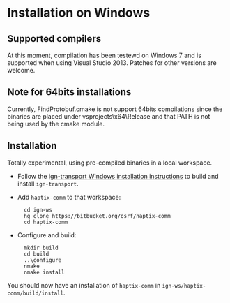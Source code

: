 # Installation on Windows

## Supported compilers

At this moment, compilation has been testewd on Windows 7 and is supported
when using Visual Studio 2013. Patches for other versions are welcome.

## Note for 64bits installations

Currently, FindProtobuf.cmake is not support 64bits compilations since the
binaries are placed under vsprojects\x64\Release and that PATH is not being
used by the cmake module.

## Installation

Totally experimental, using pre-compiled binaries in a local workspace.

* Follow the [ign-transport Windows installation
instructions](https://bitbucket.org/ignitionrobotics/ign-transport/src/default/INSTALL_WIN32.md?at=win_support)
to build and install `ign-transport`.

* Add `haptix-comm` to that workspace:

    ~~~~
      cd ign-ws
      hg clone https://bitbucket.org/osrf/haptix-comm
      cd haptix-comm
    ~~~~
    
* Configure and build:

    ~~~
      mkdir build
      cd build
      ..\configure
      nmake
      nmake install
    ~~~

You should now have an installation of `haptix-comm` in `ign-ws/haptix-comm/build/install`.
